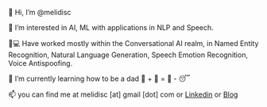  👋 Hi, I’m @melidisc
 
 👀 I’m interested in AI, ML with applications in NLP and Speech. 
 
 🏡💻 Have worked mostly within the Conversational AI realm, in Named Entity Recognition, Natural Language Generation, Speech Emotion Recognition, Voice Antispoofing.
 
 🌱 I’m currently learning how to be a dad 👨 + 👶 = 🏃 - 😴
 
 📫 you can find me at melidisc [at] gmail [dot] com or [Linkedin](https://www.linkedin.com/in/christos-melidis/) or [Blog](https://cmelidis.blogspot.com)

<!---
melidisc/melidisc is a ✨ special ✨ repository because its `README.md` (this file) appears on your GitHub profile.
You can click the Preview link to take a look at your changes.
--->
